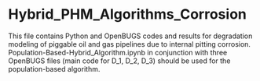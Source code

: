 # Hybrid_PHM_Algorithms_Corrosion
This file contains Python and OpenBUGS codes and results for degradation modeling of piggable oil and gas pipelines due to 
internal pitting corrosion.
Population-Based-Hybrid_Algorithm.ipynb in conjunction with three OpenBUGS files (main code for D_1, D_2, D_3) should be used for the population-based algorithm.
